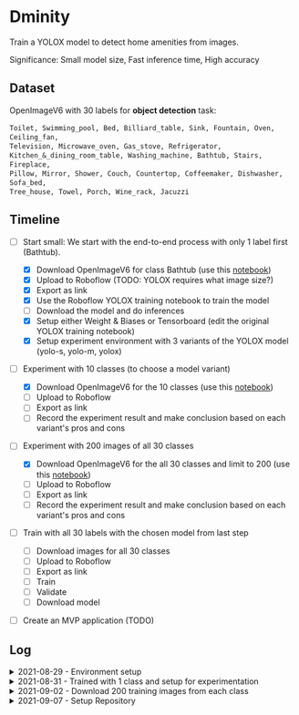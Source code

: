 # Dminity

Train a YOLOX model to detect home amenities from images.

Significance: Small model size, Fast inference time, High accuracy
## Dataset 

OpenImageV6 with 30 labels for **object detection** task:

```
Toilet, Swimming_pool, Bed, Billiard_table, Sink, Fountain, Oven, Ceiling_fan,
Television, Microwave_oven, Gas_stove, Refrigerator,
Kitchen_&_dining_room_table, Washing_machine, Bathtub, Stairs, Fireplace,
Pillow, Mirror, Shower, Couch, Countertop, Coffeemaker, Dishwasher, Sofa_bed,
Tree_house, Towel, Porch, Wine_rack, Jacuzzi 
```

## Timeline

- [ ] Start small: We start with the end-to-end process with only 1 label first
  (Bathtub).
  - [X] Download OpenImageV6 for class Bathtub (use this
    [notebook](https://colab.research.google.com/drive/14ISeuv3frabPFo2F-giIzZdPr2dukmLW#scrollTo=tzyrJovZPa3I))
  - [X] Upload to Roboflow (TODO: YOLOX requires what image size?)
  - [X] Export as link
  - [X] Use the Roboflow YOLOX training notebook to train the model
  - [ ] Download the model and do inferences
  - [X] Setup either Weight & Biases or Tensorboard (edit the original YOLOX
    training notebook)
  - [X] Setup experiment environment with 3 variants of the YOLOX model (yolo-s,
    yolo-m, yolox)

- [ ] Experiment with 10 classes (to choose a model variant)
  - [X] Download OpenImageV6 for the 10 classes (use this
    [notebook](https://colab.research.google.com/drive/14ISeuv3frabPFo2F-giIzZdPr2dukmLW#scrollTo=tzyrJovZPa3I))
  - [ ] Upload to Roboflow
  - [ ] Export as link
  - [ ] Record the experiment result and make conclusion based on each variant's
    pros and cons

- [ ] Experiment with 200 images of all 30 classes
  - [X] Download OpenImageV6 for the all 30 classes and limit to 200 (use this
    [notebook](https://colab.research.google.com/drive/14ISeuv3frabPFo2F-giIzZdPr2dukmLW#scrollTo=tzyrJovZPa3I))
  - [ ] Upload to Roboflow
  - [ ] Export as link
  - [ ] Record the experiment result and make conclusion based on each variant's
    pros and cons

- [ ] Train with all 30 labels with the chosen model from last step
  - [ ] Download images for all 30 classes
  - [ ] Upload to Roboflow
  - [ ] Export as link
  - [ ] Train
  - [ ] Validate
  - [ ] Download model

- [ ] Create an MVP application (TODO)


## Log

<details>

  <summary>2021-08-29 - Environment setup</summary>

  Created a
  [notebook](https://colab.research.google.com/drive/14ISeuv3frabPFo2F-giIzZdPr2dukmLW#scrollTo=tIE5_pB4IeG6)
  Download Custom OpenImage Dataset and Upload to Google Drive.

  Uploaded custom dataset with 1 class -- Bathtub -- to roboflow.

  The
  [notebook](https://colab.research.google.com/drive/1eZk39KM8PubtwisTqWk_L-RT6c_ARN_K#scrollTo=s5h536amH32Z)
  for training YOLOX with roboflow requires Pascal VOC export format.

  [Here](https://github.com/Megvii-BaseDetection/YOLOX/blob/main/docs/manipulate_training_image_size.md)
  it says that YOLOX needs 640x640 input size. Yolo-tiny and Yolo-nano needs
  416x416.

  Tomorrow: 
  - [X] Download the 10 classes dataset and upload to drive
  - [X] Resize the Bathtub dataset to what YOLOX requires and continue with training
  - [X] setting up for experimentation.

</details>


<details>

  <summary>2021-08-31 - Trained with 1 class and setup for experimentation</summary>

  Trained using the notebook with the bathtub dataset. Confirmed that 640x640 is
  the correct input size for the model.

  The eval cell does'nt work, with an error of division with zero (the zero is the
  number of eval images, the `n_samples`). However, the folder containing eval
  list of images in `/content/YOLOX/datasets/VOC2012/ImageSets/Main/val.txt` does
  have a lot of items. TODO: look into the evaluator dataset loader script.

  Things to note: the train & test were successful although they're using the same
  dataloader.

  ```
  File "/content/YOLOX/yolox/evaluators/voc_evaluator.py", line 167, in evaluate_prediction
      a_infer_time = 1000 * inference_time / (n_samples * self.dataloader.batch_size)
                            │                 │           │    │          └ 64
                            │                 │           │    └ <torch.utils.data.dataloader.DataLoader object at 0x7fc4a27cdad0>
                            │                 │           └ <yolox.evaluators.voc_evaluator.VOCEvaluator object at 0x7fc4a27cd8d0>
                            │                 └ 0.0
                            └ 0.0

  ZeroDivisionError: float division by zero
  ```

  The first inference result (yolox-s):

  ![](./imgs/first_inference_eval.png)

#### Experimentation

  For the experimentation, I saw somewhere in the trainer that it writes to a
  tensorboard's `SummaryWriter`. If I can load it into tensorboard locally, I can
  see the result after training finished for the day & make conclusions.

  Path of the trainer: `/content/YOLOX/yolox/core/trainer.py`

  On line 178:

  ```Python
    # Tensorboard logger
    if self.rank == 0:
        self.tblogger = SummaryWriter(self.file_name)
  ```

  The Tensorboard events are stored in the experiment folder.

  Path: `/content/YOLOX_Outputs/<experiment_name>`

  Just zip the whole directory, mount gdrive and copy. Then, download to local and
  launch tensorboard locally to see the experiment.

  The trainer only writes the average precision though, idk if there are other
  useful information to get.

  TODO: check other information one can get from `tensorboard.SummaryWriter`

  ![](./imgs/tensorboard_bathtub_yolox-s.png)

  To experiment with other yolox variants, 

  1. Download pretrained weights from [the checkpoint storage](https://github.com/Megvii-BaseDetection/storage/releases) 
  2. Copy dataloaders from the yolo_s example into `exps/default/<model_variant>`
     to make the train script load Pascal VOC format datasets
  3. Train
  4. Zip and download outputs
  5. Watch output in tensorboard locally

  **Tensorboard with the training outputs of yolox-s and yolox-m for bathtub:**

  ![](./imgs/tensorboard_bathtub_yolox-s-and-m.png)

</details>


<details>

  <summary>2021-09-02 - Download 200 training images from each class</summary>

  08:30 -- Tried uploading the first 10 classes to roboflow with no limit (16275 train,
  1124 test, 280 validation). Browser kept going out of memory.

  However, roboflow has "add more image to a dataset" feature, so maybe we can
  upload 5 classes at a time for 30/5 = 6 times. Could take a day or two of
  downloading and uploading.

  That's a problem for when we want to do the end-to-end process with all the
  data. But today, we are going to do 10 classes at a time with a limit of 200
  data per class to start with experimentation.

  10:02 -- Uploading `OID_lim200_1-10` to roboflow (classes 1 through 10,
  limited to 200 images for each class.) and downloading `OID_lim200_11-20` from
  OpenImage.

  10:31 -- `OID_lim200_01-10` had some problem (didnt map the class code to
  class name). Need to redownload. `OID_lim200_11-20` works fine with a total of
  2479 images.

  12:41 -- Downloaded `OID_lim200_01-10`, `OID_lim200_11-20` &
  `OID_lim200_21-30` and created a new project on roboflow just for
  experimenting

  Here are all the number of images in each 10-class-bucket limit to 200 images
  each class that we need to upload:

  ```shell
  ╰─ ls OID_lim200_01-10/Dataset/*/*/*.jpg | wc -l
  2825

  ╰─ ls OID_lim200_11-20/Dataset/*/*/*.jpg | wc -l
  2479

  ╰─ ls OID_lim200_21-30/Dataset/*/*/*.jpg | wc -l
  1719
  ```

  And the size of each bucket:

  ```shell
  ╰─ du -hs OID_lim200_*
  1019M   OID_lim200_01-10
  886M    OID_lim200_11-20
  718M    OID_lim200_21-30
  ```

  14:17 -- Done for the day.

</details>

<details>

  <summary>2021-09-07 - Setup Repository</summary>

   ```
   . dminity/
   |__ dataset/
   | |__ download-custom-openimage-dataset.ipynb
   |__ train/
   | |__ experiment-yolox-variants.ipynb
   |__ deploy/ #TODO
   ```


</details>
